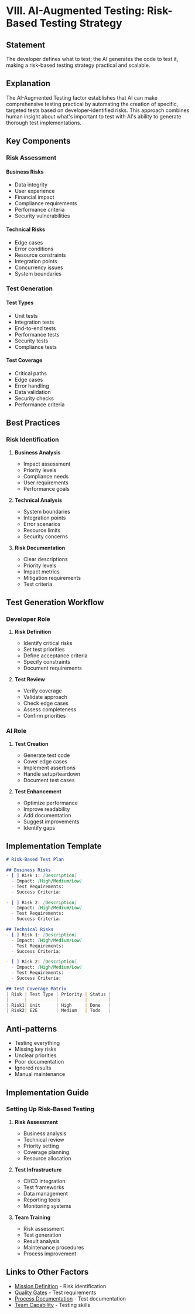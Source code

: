 # VIII. AI-Augmented Testing: Risk-Based Testing Strategy

## Statement

The developer defines what to test; the AI generates the code to test it, making a risk-based testing strategy practical and scalable.

## Explanation

The AI-Augmented Testing factor establishes that AI can make comprehensive testing practical by automating the creation of specific, targeted tests based on developer-identified risks. This approach combines human insight about what's important to test with AI's ability to generate thorough test implementations.

## Key Components

### Risk Assessment

#### Business Risks
- Data integrity
- User experience
- Financial impact
- Compliance requirements
- Performance criteria
- Security vulnerabilities

#### Technical Risks
- Edge cases
- Error conditions
- Resource constraints
- Integration points
- Concurrency issues
- System boundaries

### Test Generation

#### Test Types
- Unit tests
- Integration tests
- End-to-end tests
- Performance tests
- Security tests
- Compliance tests

#### Test Coverage
- Critical paths
- Edge cases
- Error handling
- Data validation
- Security checks
- Performance criteria

## Best Practices

### Risk Identification

1. **Business Analysis**
   - Impact assessment
   - Priority levels
   - Compliance needs
   - User requirements
   - Performance goals

2. **Technical Analysis**
   - System boundaries
   - Integration points
   - Error scenarios
   - Resource limits
   - Security concerns

3. **Risk Documentation**
   - Clear descriptions
   - Priority levels
   - Impact metrics
   - Mitigation requirements
   - Test criteria

## Test Generation Workflow

### Developer Role

1. **Risk Definition**
   - Identify critical risks
   - Set test priorities
   - Define acceptance criteria
   - Specify constraints
   - Document requirements

2. **Test Review**
   - Verify coverage
   - Validate approach
   - Check edge cases
   - Assess completeness
   - Confirm priorities

### AI Role

1. **Test Creation**
   - Generate test code
   - Cover edge cases
   - Implement assertions
   - Handle setup/teardown
   - Document test cases

2. **Test Enhancement**
   - Optimize performance
   - Improve readability
   - Add documentation
   - Suggest improvements
   - Identify gaps

## Implementation Template

```markdown
# Risk-Based Test Plan

## Business Risks
- [ ] Risk 1: [Description]
  - Impact: [High/Medium/Low]
  - Test Requirements:
  - Success Criteria:

- [ ] Risk 2: [Description]
  - Impact: [High/Medium/Low]
  - Test Requirements:
  - Success Criteria:

## Technical Risks
- [ ] Risk 1: [Description]
  - Impact: [High/Medium/Low]
  - Test Requirements:
  - Success Criteria:

- [ ] Risk 2: [Description]
  - Impact: [High/Medium/Low]
  - Test Requirements:
  - Success Criteria:

## Test Coverage Matrix
| Risk | Test Type | Priority | Status |
|------|-----------|----------|--------|
| Risk1| Unit      | High     | Done   |
| Risk2| E2E       | Medium   | Todo   |
```

## Anti-patterns

- Testing everything
- Missing key risks
- Unclear priorities
- Poor documentation
- Ignored results
- Manual maintenance

## Implementation Guide

### Setting Up Risk-Based Testing

1. **Risk Assessment**
   - Business analysis
   - Technical review
   - Priority setting
   - Coverage planning
   - Resource allocation

2. **Test Infrastructure**
   - CI/CD integration
   - Test frameworks
   - Data management
   - Reporting tools
   - Monitoring systems

3. **Team Training**
   - Risk assessment
   - Test generation
   - Result analysis
   - Maintenance procedures
   - Process improvement

## Links to Other Factors

- [Mission Definition](mission-definition.md) - Risk identification
- [Quality Gates](quality-gates.md) - Test requirements
- [Process Documentation](process-documentation.md) - Test documentation
- [Team Capability](team-capability.md) - Testing skills